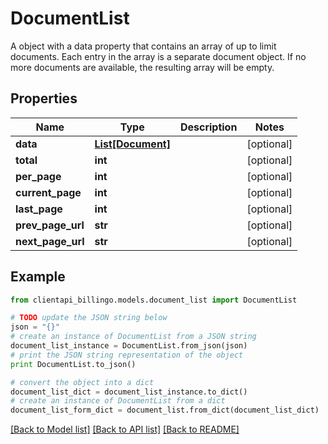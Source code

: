 # DocumentList

A object with a data property that contains an array of up to limit documents. Each entry in the array is a separate document object. If no more documents are available, the resulting array will be empty.

## Properties
Name | Type | Description | Notes
------------ | ------------- | ------------- | -------------
**data** | [**List[Document]**](Document.md) |  | [optional] 
**total** | **int** |  | [optional] 
**per_page** | **int** |  | [optional] 
**current_page** | **int** |  | [optional] 
**last_page** | **int** |  | [optional] 
**prev_page_url** | **str** |  | [optional] 
**next_page_url** | **str** |  | [optional] 

## Example

```python
from clientapi_billingo.models.document_list import DocumentList

# TODO update the JSON string below
json = "{}"
# create an instance of DocumentList from a JSON string
document_list_instance = DocumentList.from_json(json)
# print the JSON string representation of the object
print DocumentList.to_json()

# convert the object into a dict
document_list_dict = document_list_instance.to_dict()
# create an instance of DocumentList from a dict
document_list_form_dict = document_list.from_dict(document_list_dict)
```
[[Back to Model list]](../README.md#documentation-for-models) [[Back to API list]](../README.md#documentation-for-api-endpoints) [[Back to README]](../README.md)



